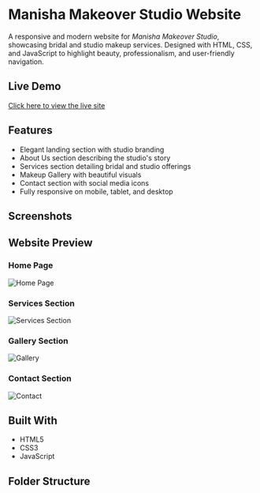 # Manisha Makeover Studio Website

A responsive and modern website for *Manisha Makeover Studio*, showcasing bridal and studio makeup services. Designed with HTML, CSS, and JavaScript to highlight beauty, professionalism, and user-friendly navigation.

## Live Demo

[Click here to view the live site](https://yourusername.github.io/Manisha-s-Makeover-Website)

## Features

- Elegant landing section with studio branding
- About Us section describing the studio's story
- Services section detailing bridal and studio offerings
- Makeup Gallery with beautiful visuals
- Contact section with social media icons
- Fully responsive on mobile, tablet, and desktop

## Screenshots
## Website Preview

### Home Page
![Home Page](screenshots/home.png1)

### Services Section
![Services Section](screenshots/services.png2)

### Gallery Section
![Gallery](screenshots/gallery.png3)

### Contact Section
![Contact](screenshots/contact.png4)



## Built With

- HTML5
- CSS3
- JavaScript

## Folder Structure
